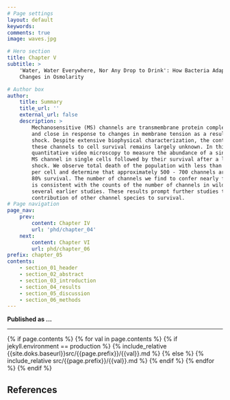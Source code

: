 ```yaml
---
# Page settings
layout: default
keywords:
comments: true
image: waves.jpg

# Hero section
title: Chapter V
subtitle: > 
    'Water, Water Everywhere, Nor Any Drop to Drink': How Bacteria Adapt To
    Changes in Osmolarity

# Author box
author:
    title: Summary
    title_url: ''
    external_url: false
    description: >
        Mechanosensitive (MS) channels are transmembrane protein complexes which open
        and close in response to changes in membrane tension as a result of osmotic
        shock. Despite extensive biophysical characterization, the contribution of
        these channels to cell survival remains largely unknown. In this work, we use
        quantitative video microscopy to measure the abundance of a single species of
        MS channel in single cells followed by their survival after a large osmotic
        shock. We observe total death of the population with less than ~100 channels
        per cell and determine that approximately 500 - 700 channels are needed for
        80% survival. The number of channels we find to confer nearly full survival
        is consistent with the counts of the number of channels in wild type cells in
        several earlier studies. These results prompt further studies to dissect the
        contribution of other channel species to survival.
# Page navigation
page_nav:
    prev:
        content: Chapter IV
        url: 'phd/chapter_04'
    next:
        content: Chapter VI
        url: phd/chapter_06
prefix: chapter_05
contents:
    - section_01_header
    - section_02_abstract
    - section_03_introduction
    - section_04_results
    - section_05_discussion
    - section_06_methods
---
```


**Published as ...**
<hr/>
{% if page.contents %}
{% for val in page.contents %}
{% if jekyll.environment == production %}
{% include_relative {{site.doks.baseurl}}src/{{page.prefix}}/{{val}}.md %}
{% else %}
{% include_relative src/{{page.prefix}}/{{val}}.md %}
{% endif %}
{% endfor %}
{% endif %}

## References